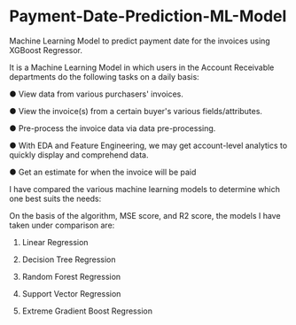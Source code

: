 # Payment-Date-Prediction-ML-Model
Machine Learning Model to predict payment date for the invoices using XGBoost Regressor.

It is a Machine Learning Model in which users in the Account Receivable
departments do the following tasks on a daily basis:

● View data from various purchasers' invoices.

● View the invoice(s) from a certain buyer's various fields/attributes.

● Pre-process the invoice data via data pre-processing.

● With EDA and Feature Engineering, we may get account-level analytics to quickly
display and comprehend data.

● Get an estimate for when the invoice will be paid


I have compared the various machine learning models to determine which one best suits the
needs:

On the basis of the algorithm, MSE score, and R2 score, the models I have taken under
comparison are:

1. Linear Regression

2. Decision Tree Regression

3. Random Forest Regression

4. Support Vector Regression

5. Extreme Gradient Boost Regression
